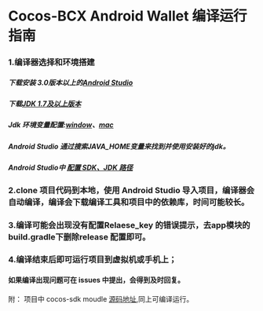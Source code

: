 # Cocos-BCX Android Wallet 编译运行指南
### 1.编译器选择和环境搭建

##### 下载安装 3.0版本以上的[Android Studio](https://developer.android.google.cn/studio)

##### 下载[JDK 1.7及以上版本](https://www.oracle.com/technetwork/java/javase/downloads/jdk8-downloads-2133151.html)

##### Jdk 环境变量配置:[window](https://www.cnblogs.com/yanhuan123/p/7093211.html)、[mac](https://www.cnblogs.com/xd502djj/p/6642133.html)
##### Android Studio 通过搜索JAVA_HOME变量来找到并使用安装好的jdk。

##### Android Studio中 [配置 SDK、JDK 路径](https://www.cnblogs.com/lzwangshubo/p/10165064.html) 

### 2.clone 项目代码到本地，使用 Android Studio 导入项目，编译器会自动编译，编译会下载编译工具和项目中的依赖库，时间可能较长。

### 3.编译可能会出现没有配置Relaese_key 的错误提示，去app模块的build.gradle下删除release 配置即可。

### 4.编译结束后即可运行项目到虚拟机或手机上；

#### 如果编译出现问题可在 issues 中提出，会得到及时回复。

附： 项目中 cocos-sdk moudle [源码地址](https://github.com/Cocos-BCX/AndroidSdk),同上可编译运行。


